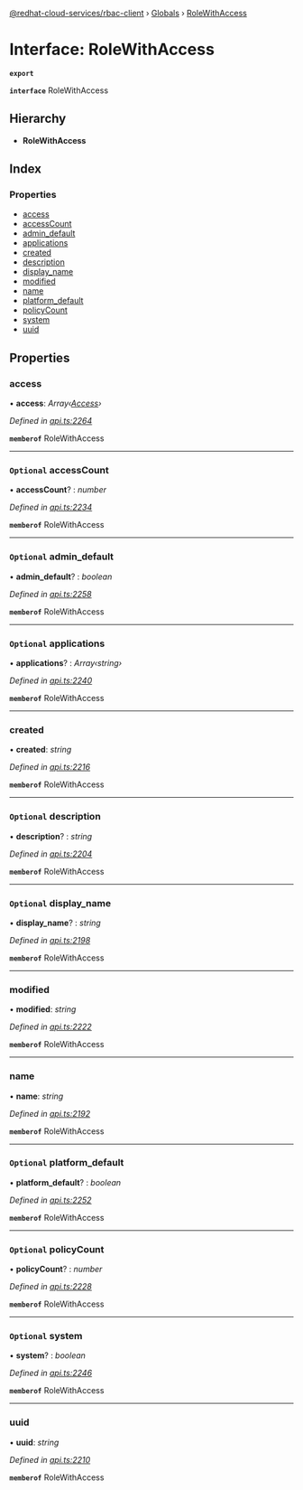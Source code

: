 [@redhat-cloud-services/rbac-client](../README.md) › [Globals](../globals.md) › [RoleWithAccess](rolewithaccess.md)

# Interface: RoleWithAccess

**`export`** 

**`interface`** RoleWithAccess

## Hierarchy

* **RoleWithAccess**

## Index

### Properties

* [access](rolewithaccess.md#access)
* [accessCount](rolewithaccess.md#optional-accesscount)
* [admin_default](rolewithaccess.md#optional-admin_default)
* [applications](rolewithaccess.md#optional-applications)
* [created](rolewithaccess.md#created)
* [description](rolewithaccess.md#optional-description)
* [display_name](rolewithaccess.md#optional-display_name)
* [modified](rolewithaccess.md#modified)
* [name](rolewithaccess.md#name)
* [platform_default](rolewithaccess.md#optional-platform_default)
* [policyCount](rolewithaccess.md#optional-policycount)
* [system](rolewithaccess.md#optional-system)
* [uuid](rolewithaccess.md#uuid)

## Properties

###  access

• **access**: *Array‹[Access](access.md)›*

*Defined in [api.ts:2264](https://github.com/RedHatInsights/javascript-clients/blob/master/packages/rbac/api.ts#L2264)*

**`memberof`** RoleWithAccess

___

### `Optional` accessCount

• **accessCount**? : *number*

*Defined in [api.ts:2234](https://github.com/RedHatInsights/javascript-clients/blob/master/packages/rbac/api.ts#L2234)*

**`memberof`** RoleWithAccess

___

### `Optional` admin_default

• **admin_default**? : *boolean*

*Defined in [api.ts:2258](https://github.com/RedHatInsights/javascript-clients/blob/master/packages/rbac/api.ts#L2258)*

**`memberof`** RoleWithAccess

___

### `Optional` applications

• **applications**? : *Array‹string›*

*Defined in [api.ts:2240](https://github.com/RedHatInsights/javascript-clients/blob/master/packages/rbac/api.ts#L2240)*

**`memberof`** RoleWithAccess

___

###  created

• **created**: *string*

*Defined in [api.ts:2216](https://github.com/RedHatInsights/javascript-clients/blob/master/packages/rbac/api.ts#L2216)*

**`memberof`** RoleWithAccess

___

### `Optional` description

• **description**? : *string*

*Defined in [api.ts:2204](https://github.com/RedHatInsights/javascript-clients/blob/master/packages/rbac/api.ts#L2204)*

**`memberof`** RoleWithAccess

___

### `Optional` display_name

• **display_name**? : *string*

*Defined in [api.ts:2198](https://github.com/RedHatInsights/javascript-clients/blob/master/packages/rbac/api.ts#L2198)*

**`memberof`** RoleWithAccess

___

###  modified

• **modified**: *string*

*Defined in [api.ts:2222](https://github.com/RedHatInsights/javascript-clients/blob/master/packages/rbac/api.ts#L2222)*

**`memberof`** RoleWithAccess

___

###  name

• **name**: *string*

*Defined in [api.ts:2192](https://github.com/RedHatInsights/javascript-clients/blob/master/packages/rbac/api.ts#L2192)*

**`memberof`** RoleWithAccess

___

### `Optional` platform_default

• **platform_default**? : *boolean*

*Defined in [api.ts:2252](https://github.com/RedHatInsights/javascript-clients/blob/master/packages/rbac/api.ts#L2252)*

**`memberof`** RoleWithAccess

___

### `Optional` policyCount

• **policyCount**? : *number*

*Defined in [api.ts:2228](https://github.com/RedHatInsights/javascript-clients/blob/master/packages/rbac/api.ts#L2228)*

**`memberof`** RoleWithAccess

___

### `Optional` system

• **system**? : *boolean*

*Defined in [api.ts:2246](https://github.com/RedHatInsights/javascript-clients/blob/master/packages/rbac/api.ts#L2246)*

**`memberof`** RoleWithAccess

___

###  uuid

• **uuid**: *string*

*Defined in [api.ts:2210](https://github.com/RedHatInsights/javascript-clients/blob/master/packages/rbac/api.ts#L2210)*

**`memberof`** RoleWithAccess
